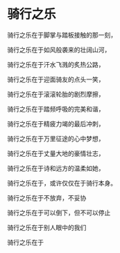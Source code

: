 # 骑行之乐

骑行之乐在于脚掌与踏板接触的那一刻，

骑行之乐在于如风般袭来的壮阔山河，

骑行之乐在于汗水飞溅的炙热公路，

骑行之乐在于迎面骑友的点头一笑，

骑行之乐在于滚滚轮胎的剧烈摩擦，

骑行之乐在于踏频呼吸的完美和谐，

骑行之乐在于精疲力竭的最后冲刺，

骑行之乐在于万里征途的心中梦想，

骑行之乐在于丈量大地的豪情壮志，

骑行之乐在于诗和远方的温柔如她，

骑行之乐在于，或许仅仅在于骑行本身。

骑行之乐在于不放弃，不妥协

骑行之乐在于可以倒下，但不可以停止

骑行之乐在于别人眼中的我们

骑行之乐在于